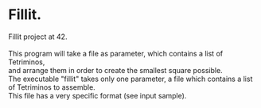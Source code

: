# Fillit. 
Fillit project at 42.   
<br>
This program will take a file as parameter, which contains a list of Tetriminos,  
and arrange them in order to create the smallest square possible.  
The executable "fillit" takes only one parameter, a file which contains a list of Tetriminos to assemble.  
This file has a very specific format (see input sample).  
